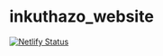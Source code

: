# inkuthazo_website


[![Netlify Status](https://api.netlify.com/api/v1/badges/ab895e58-526e-47ab-ab86-a466351115e8/deploy-status)](https://app.netlify.com/sites/inkuthazo/deploys)
